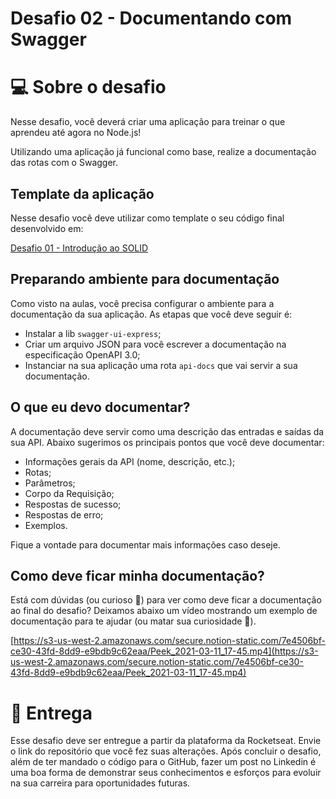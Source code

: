 # Desafio 02 - Documentando com Swagger

# 💻 Sobre o desafio

Nesse desafio, você deverá criar uma aplicação para treinar o que aprendeu até agora no Node.js!

Utilizando uma aplicação já funcional como base, realize a documentação das rotas com o Swagger.

## Template da aplicação

Nesse desafio você deve utilizar como template o seu código final desenvolvido em:

 [Desafio 01 - Introdução ao SOLID](https://www.notion.so/Desafio-01-Introdu-o-ao-SOLID-3b9be286fac0482ca3b275473ddd2d72)

## Preparando ambiente para documentação

Como visto na aulas, você precisa configurar o ambiente para a documentação da sua aplicação. As etapas que você deve seguir é:

- Instalar a lib `swagger-ui-express`;
- Criar um arquivo JSON para você escrever a documentação na especificação OpenAPI 3.0;
- Instanciar na sua aplicação uma rota `api-docs` que vai servir a sua documentação.

## O que eu devo documentar?

A documentação deve servir como uma descrição das entradas e saídas da sua API. Abaixo sugerimos os principais pontos que você deve documentar:

- Informações gerais da API (nome, descrição, etc.);
- Rotas;
- Parâmetros;
- Corpo da Requisição;
- Respostas de sucesso;
- Respostas de erro;
- Exemplos.

Fique a vontade para documentar mais informações caso deseje.

## Como deve ficar minha documentação?

Está com dúvidas (ou curioso 👀) para ver como deve ficar a documentação ao final do desafio? Deixamos abaixo um vídeo mostrando um exemplo de documentação para te ajudar (ou matar sua curiosidade 👀).

[https://s3-us-west-2.amazonaws.com/secure.notion-static.com/7e4506bf-ce30-43fd-8dd9-e9bdb9c62eaa/Peek_2021-03-11_17-45.mp4](https://s3-us-west-2.amazonaws.com/secure.notion-static.com/7e4506bf-ce30-43fd-8dd9-e9bdb9c62eaa/Peek_2021-03-11_17-45.mp4)

# 📅 Entrega

Esse desafio deve ser entregue a partir da plataforma da Rocketseat. Envie o link do repositório que você fez suas alterações. Após concluir o desafio, além de ter mandado o código para o GitHub, fazer um post no Linkedin é uma boa forma de demonstrar seus conhecimentos e esforços para evoluir na sua carreira para oportunidades futuras.
